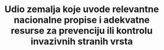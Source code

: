 ﻿---
target_id: '15.8'
has_metadata: true
rationale_interpretation: "Projekcija trenutnog trenda usvajanja nacionalnih politika o invazivnim vrstama stranih vrsta značajno će se povećati do 2020. godine, uz usporavanje stope povećanja udjela zemalja koje usvajaju takvo zakonodavstvo. Usvajanje nacionalnih i međunarodnih politika o invazivnim stranim vrstama može biti prvi korak u borbi protiv širenja invazivnih stranih vrsta. \ nStrengths \ n \ tOvi pokazatelji obuhvaćaju 191 zemlje širom svijeta. Uvjeti donošenja zakona ne moraju nužno ukazivati ​​na postojanje propisa ili politike za provedbu zakona ili koliko je uspješna implementacija na terenu Još uvijek postoji potreba za daljnjim razvojem pokazatelja kako bi ova veza bila jasnija. \ n \ t Zakon ne mora nužno uhvatiti sve napore protiv invazivnih stranih vrsta koje se događaju na nacionalnoj razini.  \ n55% zemalja koje su stranke CBD-a imaju sveobuhvatno nacionalno zakonodavstvo kako bi spriječile, kontrolirale i / ili ograničile širenje i utjecaj invazivnih stranih vrsta. \ n \ n pogledajte izvješće o povezanim informacijama \ n Usvajanje nacionalnih zakona relevantnih za sprječavanje ili kontrolu invazivnih stranih vrsta. Izvor: McGeoch et al. (2010) Globalni pokazatelji invazije stranih vrsta: prijetnje, utjecaji i odgovori na bioraznolikost. Diversity and Distributions, 16, 95-108. \ n Ovaj pokazatelj mjeri donošenje nacionalnih zakona relevantnih za sprječavanje ili kontrolu invazivnih stranih vrsta. Globalni trend odgovora na politiku pozitivan je za nekoliko posljednjih desetljeća i, od objavljivanja GBO3, usvajanje politika protiv invazivnih stranih vrsta znatno je poraslo. Kao što je objavljeno u 2010., 55% zemalja potpisnica CBD-a donijelo je relevantne nacionalne zakone o invazivnim vrstama stranih vrsta, a većina CBD-ovih stranaka potpisala je barem jedan od deset ostalih multilateralnih sporazuma koji pokrivaju MRS u nekom obliku. Među tim zemljama 8% je potpisnica svih 10 međunarodnih ugovora (McGeoch et al., 2010). Na primjer, Vijeće Europe razvija i usvaja kodekse ponašanja koji se bave nekim ključnim putevima (npr. Hortikulturi, botaničkim vrtovima, zoološkim vrtovima, lovom ili ribolovom) invazivnih stranih vrsta. Štoviše, kada se europsko zakonodavstvo o invazivnim stranim vrstama potpuno usvoji, to će imati velike implikacije za susjedne zemlje, ali i na svjetskoj razini, budući da je europska institucija glavni partner globalne trgovine. \ nProizvodnja ovog pokazatelja na nacionalnoj razini ... \ nU ovom izračunu uključene su sve zemlje (191 u 2010) stranke Konvencije o biološkoj raznolikosti (CBD). Deset multinacionalnih sporazuma o okolišu korišteno je za kvantifikaciju trendova u usvajanju politike povezanih s MRS-om. Zabilježeno je i nacionalno zakonodavstvo koje se odnosi na sprječavanje, upravljanje i kontrolu MRS-a, uključujući godinu donošenja, vrstu zakonodavstva (sprječavanje, upravljanje itd.) I analizirani podaci za izračunavanje pokazatelja. \ nUključeno na nacionalnoj razini ... \ nKao što je objavljeno u 2010., 55% zemalja potpisnica CBD-a donijelo je relevantne nacionalne zakone o invazivnim vrstama stranih vrsta, a većina CBD-ovih stranaka potpisala je barem jedan od deset drugih multilateralnih sporazuma koji pokrivaju IAS u nekom obliku. Među tim zemljama 8% je potpisnica svih 10 međunarodnih ugovora (McGeoch et al., 2010). Na primjer, Vijeće Europe razvija i usvaja kodekse ponašanja koji se bave nekim ključnim putevima (npr. Hortikulturi, botaničkim vrtovima, zoološkim vrtovima, lovom ili ribolovom) invazivnih stranih vrsta. Štoviše, kada se europsko zakonodavstvo o invazivnim stranim vrstama u potpunosti usvoji, to će imati velike implikacije za susjedne zemlje, ali i na globalnoj razini, budući da je europska institucija glavni partner globalne trgovine. \ nProširenje događaja ... \ nOvaj pokazatelj prvi put je izračunat u 2010 i od tada nije bilo ažuriranja. Planovi trebaju ažurirati ovu osnovicu, poboljšati je i učiniti dostupnim za globalnu, regionalnu i nacionalnu upotrebu."
goal_meta_link: 'http://unstats.un.org/sdgs/files/metadata-compilation/Metadata-Goal-15.pdf'
goal_meta_link_page: 22
indicator_name: >-
  Udio zemalja koje uvode relevantne nacionalne propise i adekvatne resurse za prevenciju ili kontrolu invazivnih stranih vrsta
target: >-
  Do 2020. godine, uvesti mjere za sprečavanje uvođenja i značajno smanjenje utjecaja invazivnih stranih vrsta na kopnene i vodene ekosustave i kontrolu ili iskorjenjivanje prioritetnih vrsta.
indicator_definition: >-
  Ovaj pokazatelj mjeri odgovor menadžmenta na globalnoj razini, praćenjem invazivnih zakona o stranim vrstama za kontrolu i prevenciju na nacionalnoj i međunarodnoj razini. Što više zemalja s zakonima vezanim uz invazivne vrste (IAS) i biosigurnost, to je veća globalna predanost kontroli prijetnje biološkoj raznolikosti od strane stranih invazivnih vrsta. Što je veći broj međunarodnih politika relevantnih za međunarodne računovodstvene standarde i što je veća razina nacionalne predanosti tim, to je veća globalna predanost nadziranju MRS-a. Što više međunarodnih sporazuma, zemlja je strana od onih koji su snažno počinili zemlju da kontroliraju MRS
source_title: null
source_notes: null
published: true  

method_of_computation: >-
  Data  for  this  indicator  were  produced  as  follows:  any  national  legislation  relevant  to  controlling  invasive  alien  species  was  identified  for  each  of  the  191  Parties  to  the  CBD.  Legislation  was  considered  relevant  to  the  prevention  of  alien  species  introductions  or  to  control  of  invasive  alien  species  if  it  applied  to  multiple  taxonomic  groups  and  was  not  exclusively  intended  to  protect  agriculture.  If  two  separate  sets  of  legislation  within  a  country  covered  plants  and  animals,  the  date  of  the  more  recent  legislation  was  used.
title: >-
  Udio zemalja koje uvode relevantne nacionalne propise i adekvatne resurse za prevenciju ili kontrolu invazivnih stranih vrsta
permalink: /15-8-1/
sdg_goal: 15
layout: indicator
indicator: 15.8.1
indicator_variable: null
graph: null
graph_type_description: null
graph_status_notes: unk
variable_description: null
variable_notes: null
un_designated_tier: '3'
un_custodial_agency: 'IUCN  (Partnering  Agencies:  UNEP)'
---